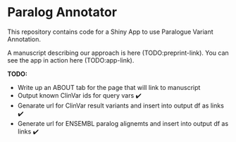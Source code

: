 # Paralog Annotator

This repository contains code for a Shiny App to use Paralogue Variant Annotation.

A manuscript describing our approach is here (TODO:preprint-link).
You can see the app in action here (TODO:app-link).

**TODO:**

- Write up an ABOUT tab for the page that will link to manuscript
- Output known ClinVar ids for query vars :heavy_check_mark:
- Genarate url for ClinVar result variants and insert into output df as links :heavy_check_mark:
- Generate url for ENSEMBL paralog alignemts and insert into output df as links :heavy_check_mark:
